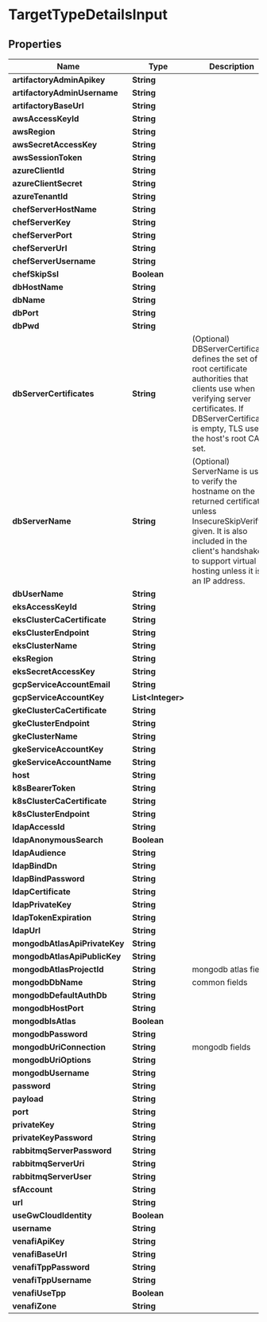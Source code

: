 

# TargetTypeDetailsInput

## Properties

Name | Type | Description | Notes
------------ | ------------- | ------------- | -------------
**artifactoryAdminApikey** | **String** |  |  [optional]
**artifactoryAdminUsername** | **String** |  |  [optional]
**artifactoryBaseUrl** | **String** |  |  [optional]
**awsAccessKeyId** | **String** |  |  [optional]
**awsRegion** | **String** |  |  [optional]
**awsSecretAccessKey** | **String** |  |  [optional]
**awsSessionToken** | **String** |  |  [optional]
**azureClientId** | **String** |  |  [optional]
**azureClientSecret** | **String** |  |  [optional]
**azureTenantId** | **String** |  |  [optional]
**chefServerHostName** | **String** |  |  [optional]
**chefServerKey** | **String** |  |  [optional]
**chefServerPort** | **String** |  |  [optional]
**chefServerUrl** | **String** |  |  [optional]
**chefServerUsername** | **String** |  |  [optional]
**chefSkipSsl** | **Boolean** |  |  [optional]
**dbHostName** | **String** |  |  [optional]
**dbName** | **String** |  |  [optional]
**dbPort** | **String** |  |  [optional]
**dbPwd** | **String** |  |  [optional]
**dbServerCertificates** | **String** | (Optional) DBServerCertificates defines the set of root certificate authorities that clients use when verifying server certificates. If DBServerCertificates is empty, TLS uses the host&#39;s root CA set. |  [optional]
**dbServerName** | **String** | (Optional) ServerName is used to verify the hostname on the returned certificates unless InsecureSkipVerify is given. It is also included in the client&#39;s handshake to support virtual hosting unless it is an IP address. |  [optional]
**dbUserName** | **String** |  |  [optional]
**eksAccessKeyId** | **String** |  |  [optional]
**eksClusterCaCertificate** | **String** |  |  [optional]
**eksClusterEndpoint** | **String** |  |  [optional]
**eksClusterName** | **String** |  |  [optional]
**eksRegion** | **String** |  |  [optional]
**eksSecretAccessKey** | **String** |  |  [optional]
**gcpServiceAccountEmail** | **String** |  |  [optional]
**gcpServiceAccountKey** | **List&lt;Integer&gt;** |  |  [optional]
**gkeClusterCaCertificate** | **String** |  |  [optional]
**gkeClusterEndpoint** | **String** |  |  [optional]
**gkeClusterName** | **String** |  |  [optional]
**gkeServiceAccountKey** | **String** |  |  [optional]
**gkeServiceAccountName** | **String** |  |  [optional]
**host** | **String** |  |  [optional]
**k8sBearerToken** | **String** |  |  [optional]
**k8sClusterCaCertificate** | **String** |  |  [optional]
**k8sClusterEndpoint** | **String** |  |  [optional]
**ldapAccessId** | **String** |  |  [optional]
**ldapAnonymousSearch** | **Boolean** |  |  [optional]
**ldapAudience** | **String** |  |  [optional]
**ldapBindDn** | **String** |  |  [optional]
**ldapBindPassword** | **String** |  |  [optional]
**ldapCertificate** | **String** |  |  [optional]
**ldapPrivateKey** | **String** |  |  [optional]
**ldapTokenExpiration** | **String** |  |  [optional]
**ldapUrl** | **String** |  |  [optional]
**mongodbAtlasApiPrivateKey** | **String** |  |  [optional]
**mongodbAtlasApiPublicKey** | **String** |  |  [optional]
**mongodbAtlasProjectId** | **String** | mongodb atlas fields |  [optional]
**mongodbDbName** | **String** | common fields |  [optional]
**mongodbDefaultAuthDb** | **String** |  |  [optional]
**mongodbHostPort** | **String** |  |  [optional]
**mongodbIsAtlas** | **Boolean** |  |  [optional]
**mongodbPassword** | **String** |  |  [optional]
**mongodbUriConnection** | **String** | mongodb fields |  [optional]
**mongodbUriOptions** | **String** |  |  [optional]
**mongodbUsername** | **String** |  |  [optional]
**password** | **String** |  |  [optional]
**payload** | **String** |  |  [optional]
**port** | **String** |  |  [optional]
**privateKey** | **String** |  |  [optional]
**privateKeyPassword** | **String** |  |  [optional]
**rabbitmqServerPassword** | **String** |  |  [optional]
**rabbitmqServerUri** | **String** |  |  [optional]
**rabbitmqServerUser** | **String** |  |  [optional]
**sfAccount** | **String** |  |  [optional]
**url** | **String** |  |  [optional]
**useGwCloudIdentity** | **Boolean** |  |  [optional]
**username** | **String** |  |  [optional]
**venafiApiKey** | **String** |  |  [optional]
**venafiBaseUrl** | **String** |  |  [optional]
**venafiTppPassword** | **String** |  |  [optional]
**venafiTppUsername** | **String** |  |  [optional]
**venafiUseTpp** | **Boolean** |  |  [optional]
**venafiZone** | **String** |  |  [optional]



